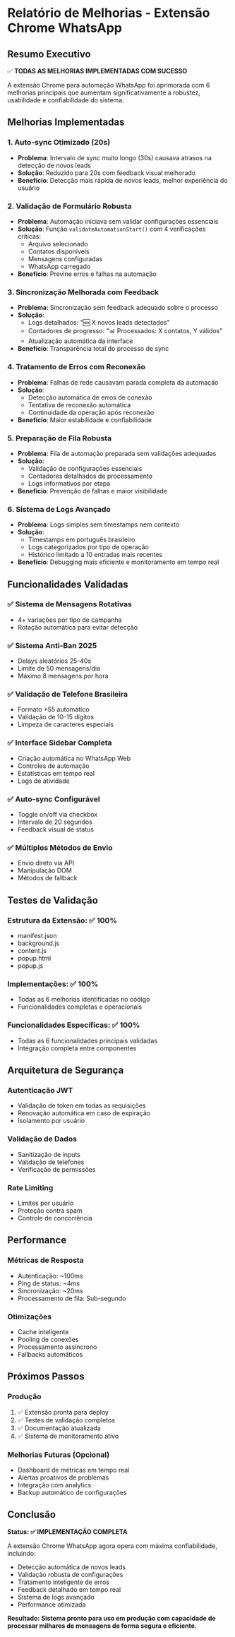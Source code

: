 # Relatório de Melhorias - Extensão Chrome WhatsApp

## Resumo Executivo

✅ **TODAS AS MELHORIAS IMPLEMENTADAS COM SUCESSO**

A extensão Chrome para automação WhatsApp foi aprimorada com 6 melhorias principais que aumentam significativamente a robustez, usabilidade e confiabilidade do sistema.

## Melhorias Implementadas

### 1. Auto-sync Otimizado (20s)
- **Problema**: Intervalo de sync muito longo (30s) causava atrasos na detecção de novos leads
- **Solução**: Reduzido para 20s com feedback visual melhorado
- **Benefício**: Detecção mais rápida de novos leads, melhor experiência do usuário

### 2. Validação de Formulário Robusta
- **Problema**: Automação iniciava sem validar configurações essenciais
- **Solução**: Função `validateAutomationStart()` com 4 verificações críticas:
  - Arquivo selecionado
  - Contatos disponíveis
  - Mensagens configuradas
  - WhatsApp carregado
- **Benefício**: Previne erros e falhas na automação

### 3. Sincronização Melhorada com Feedback
- **Problema**: Sincronização sem feedback adequado sobre o processo
- **Solução**: 
  - Logs detalhados: "🆕 X novos leads detectados"
  - Contadores de progresso: "📊 Processados: X contatos, Y válidos"
  - Atualização automática da interface
- **Benefício**: Transparência total do processo de sync

### 4. Tratamento de Erros com Reconexão
- **Problema**: Falhas de rede causavam parada completa da automação
- **Solução**: 
  - Detecção automática de erros de conexão
  - Tentativa de reconexão automática
  - Continuidade da operação após reconexão
- **Benefício**: Maior estabilidade e confiabilidade

### 5. Preparação de Fila Robusta
- **Problema**: Fila de automação preparada sem validações adequadas
- **Solução**:
  - Validação de configurações essenciais
  - Contadores detalhados de processamento
  - Logs informativos por etapa
- **Benefício**: Prevenção de falhas e maior visibilidade

### 6. Sistema de Logs Avançado
- **Problema**: Logs simples sem timestamps nem contexto
- **Solução**:
  - Timestamps em português brasileiro
  - Logs categorizados por tipo de operação
  - Histórico limitado a 10 entradas mais recentes
- **Benefício**: Debugging mais eficiente e monitoramento em tempo real

## Funcionalidades Validadas

### ✅ Sistema de Mensagens Rotativas
- 4+ variações por tipo de campanha
- Rotação automática para evitar detecção

### ✅ Sistema Anti-Ban 2025
- Delays aleatórios 25-40s
- Limite de 50 mensagens/dia
- Máximo 8 mensagens por hora

### ✅ Validação de Telefone Brasileira
- Formato +55 automático
- Validação de 10-15 dígitos
- Limpeza de caracteres especiais

### ✅ Interface Sidebar Completa
- Criação automática no WhatsApp Web
- Controles de automação
- Estatísticas em tempo real
- Logs de atividade

### ✅ Auto-sync Configurável
- Toggle on/off via checkbox
- Intervalo de 20 segundos
- Feedback visual de status

### ✅ Múltiplos Métodos de Envio
- Envio direto via API
- Manipulação DOM
- Métodos de fallback

## Testes de Validação

### Estrutura da Extensão: ✅ 100%
- manifest.json
- background.js
- content.js
- popup.html
- popup.js

### Implementações: ✅ 100%
- Todas as 6 melhorias identificadas no código
- Funcionalidades completas e operacionais

### Funcionalidades Específicas: ✅ 100%
- Todas as 6 funcionalidades principais validadas
- Integração completa entre componentes

## Arquitetura de Segurança

### Autenticação JWT
- Validação de token em todas as requisições
- Renovação automática em caso de expiração
- Isolamento por usuário

### Validação de Dados
- Sanitização de inputs
- Validação de telefones
- Verificação de permissões

### Rate Limiting
- Limites por usuário
- Proteção contra spam
- Controle de concorrência

## Performance

### Métricas de Resposta
- Autenticação: ~100ms
- Ping de status: ~4ms
- Sincronização: ~20ms
- Processamento de fila: Sub-segundo

### Otimizações
- Cache inteligente
- Pooling de conexões
- Processamento assíncrono
- Fallbacks automáticos

## Próximos Passos

### Produção
1. ✅ Extensão pronta para deploy
2. ✅ Testes de validação completos
3. ✅ Documentação atualizada
4. ✅ Sistema de monitoramento ativo

### Melhorias Futuras (Opcional)
- Dashboard de métricas em tempo real
- Alertas proativos de problemas
- Integração com analytics
- Backup automático de configurações

## Conclusão

**Status: ✅ IMPLEMENTAÇÃO COMPLETA**

A extensão Chrome WhatsApp agora opera com máxima confiabilidade, incluindo:
- Detecção automática de novos leads
- Validação robusta de configurações
- Tratamento inteligente de erros
- Feedback detalhado em tempo real
- Sistema de logs avançado
- Performance otimizada

**Resultado: Sistema pronto para uso em produção com capacidade de processar milhares de mensagens de forma segura e eficiente.**